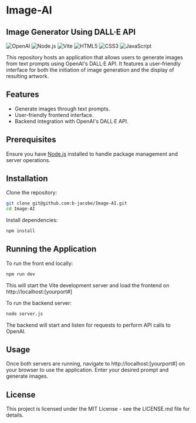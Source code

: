 # Image-AI

## Image Generator Using DALL·E API

![OpenAI](https://img.shields.io/badge/OpenAI-DALL·E-blue)
![Node.js](https://img.shields.io/badge/Node.js-43853D?style=flat-square&logo=node.js&logoColor=white)
![Vite](https://img.shields.io/badge/Vite-B73BFE?style=flat-square&logo=vite&logoColor=FFD62E)
![HTML5](https://img.shields.io/badge/HTML5-E34F26?style=flat-square&logo=html5&logoColor=white)
![CSS3](https://img.shields.io/badge/CSS3-1572B6?style=flat-square&logo=css3&logoColor=white)
![JavaScript](https://img.shields.io/badge/JavaScript-F7DF1E?style=flat-square&logo=javascript&logoColor=black)

This repository hosts an application that allows users to generate images from text prompts using OpenAI's DALL·E API. It features a user-friendly interface for both the initiation of image generation and the display of resulting artwork.

## Features

- Generate images through text prompts.
- User-friendly frontend interface.
- Backend integration with OpenAI's DALL·E API.

## Prerequisites

Ensure you have [Node.js](https://nodejs.org/) installed to handle package management and server operations.

## Installation

Clone the repository:

```bash
git clone git@github.com:b-jacobe/Image-AI.git
cd Image-AI
```

Install dependencies:

```bash
npm install
```

## Running the Application

To run the front end locally:

```bash
npm run dev
```

This will start the Vite development server and load the frontend on http://localhost:[yourport#]

To run the backend server:

```bash
node server.js
```

The backend will start and listen for requests to perform API calls to OpenAI.

## Usage

Once both servers are running, navigate to http://localhost:[yourport#] on your browser to use the application. Enter your desired prompt and generate images.

## License

This project is licensed under the MIT License - see the LICENSE.md file for details.
